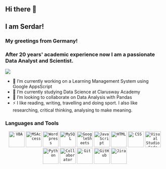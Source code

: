 ## Hi there 👋
## I am Serdar!
### My greetings from Germany!
### After 20 years' academic experience now I am a passionate Data Analyst and Scientist.
<!-- -->
![](https://komarev.com/ghpvc/?username=oserdaro)
- 🔭 I’m currently working on a Learning Management System using Google AppsScript
- 🌱 I’m currently studying Data Science at Clarusway Academy
- 👯 I’m looking to collaborate on Data Analysis with Pandas
- ⚡ I like reading, writing, travelling and doing sport. I also like researching, critical thinking, analysing to make meaning.

### Languages and Tools

<div align="center">
	<code><img width="50" src="https://github.com/oserdaro/oserdaro/assets/142231355/d7a7fa99-7bec-4683-8b3d-ab901856e383e" alt="VBA" title="VBA"/></code>
	<code><img width="50" src="https://github.com/oserdaro/oserdaro/assets/142231355/7f4687bc-b985-4350-bf9f-5b5aa5d5f094" alt="MSAccess" title="MSAccess"/></code>	
	<code><img width="50" src="https://user-images.githubusercontent.com/25181517/192158957-b1256181-356c-46a3-beb9-487af08a6266.png" alt="Wordpress" title="Wordpress"/></code>
	<code><img width="50" src="https://user-images.githubusercontent.com/25181517/183896128-ec99105a-ec1a-4d85-b08b-1aa1620b2046.png" alt="MySQL" title="MySQL"/></code>
	<code><img width="50" src="https://github.com/oserdaro/oserdaro/assets/142231355/85584b70-e27f-44c0-aaaf-be0b967cd65a" alt="GoogleSheets" title="GoogleSheets"/></code>	
	<code><img width="50" src="https://user-images.githubusercontent.com/25181517/117447155-6a868a00-af3d-11eb-9cfe-245df15c9f3f.png" alt="JavaScript" title="JavaScript"/></code>
	<code><img width="50" src="https://user-images.githubusercontent.com/25181517/192158954-f88b5814-d510-4564-b285-dff7d6400dad.png" alt="HTML" title="HTML"/></code>
	<code><img width="50" src="https://user-images.githubusercontent.com/25181517/183898674-75a4a1b1-f960-4ea9-abcb-637170a00a75.png" alt="CSS" title="CSS"/></code>
	<code><img width="50" src="https://user-images.githubusercontent.com/25181517/192108891-d86b6220-e232-423a-bf5f-90903e6887c3.png" alt="Visual Studio Code" title="Visual Studio Code"/></code>
	<code><img width="50" src="https://user-images.githubusercontent.com/25181517/183423507-c056a6f9-1ba8-4312-a350-19bcbc5a8697.png" alt="Python" title="Python"/></code>
	<code><img width="50" src="https://github.com/oserdaro/oserdaro/assets/142231355/83f7a5c6-cf65-48c4-b7cf-1957549197ee" alt="Collaborator" title="Collaborator"/></code>
	<code><img width="50" src="https://user-images.githubusercontent.com/25181517/192108372-f71d70ac-7ae6-4c0d-8395-51d8870c2ef0.png" alt="Git" title="Git"/></code>
	<code><img width="50" src="https://user-images.githubusercontent.com/25181517/192108374-8da61ba1-99ec-41d7-80b8-fb2f7c0a4948.png" alt="GitHub" title="GitHub"/></code>
	<code><img width="50" src="https://user-images.githubusercontent.com/25181517/183912952-83784e94-629d-4c34-a961-ae2ae795b662.png" alt="Jira" title="Jira"/></code>
</div>



